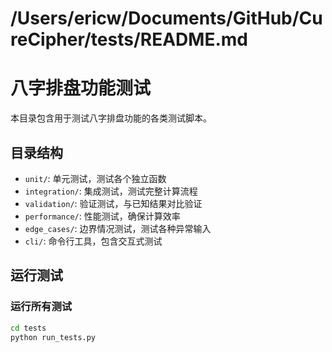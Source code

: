 # /Users/ericw/Documents/GitHub/CureCipher/tests/README.md
# 八字排盘功能测试

本目录包含用于测试八字排盘功能的各类测试脚本。

## 目录结构

- `unit/`: 单元测试，测试各个独立函数
- `integration/`: 集成测试，测试完整计算流程
- `validation/`: 验证测试，与已知结果对比验证
- `performance/`: 性能测试，确保计算效率
- `edge_cases/`: 边界情况测试，测试各种异常输入
- `cli/`: 命令行工具，包含交互式测试

## 运行测试

### 运行所有测试

```bash
cd tests
python run_tests.py